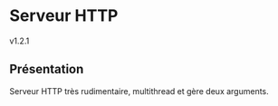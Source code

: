 # Serveur HTTP
v1.2.1

## Présentation
Serveur HTTP très rudimentaire, multithread et gère deux arguments.